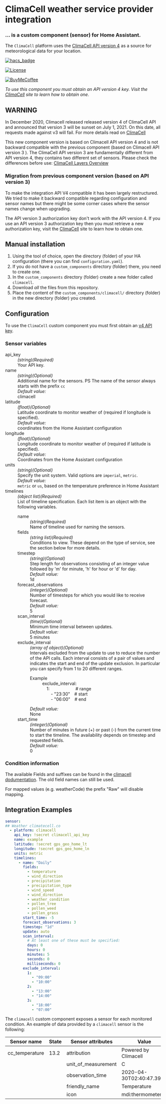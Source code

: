 # ClimaCell weather service provider integration
### ... is a custom component (sensor) for Home Assistant.<br>

The `ClimaCell` platform uses the <a href="https://www.climacell.co/weather-api/docs/" target="_blank">ClimaCell API version 4</a> as a source for meteorological data for your location.

[![hacs_badge](https://img.shields.io/badge/HACS-Default-orange.svg)](https://github.com/custom-components/hacs)

[![License][license-shield]](LICENSE)

[![BuyMeCoffee][buymecoffeebadge]][buymecoffee]

_To use this component you must obtain an API version 4 key. Visit the <a href="https://www.climacell.co/weather-api" target="_blank">ClimaCell</a> site to learn how to obtain one._

## **WARNING**
In December 2020, Climacell released released version 4 of ClimaCell API and announced that version 3 will be sunset on July 1, 2021. On this date, all requests made against v3 will fail. For more details read on <a href="https://docs.climacell.co/reference/migrating" target="_blank">ClimaCell</a>

This new component version is based on Climacell API version 4 and is not backward compatible with the previous component (based on Climacell API version 3 ).
The ClimaCell API version 3 are fundamentally different from API version 4, they contains two different set of sensors. Please check the differences before use: <a href="https://docs.climacell.co/reference/data-layers-overview" target="_blank">ClimaCell Layers Overview</a>

### Migration from previous component version (based on API version 3)

To make the integration API V4 compatible it has been largely restructured. We tried to make it backward compatible regarding configuration and sensor names but there might be some corner cases where the sensor names change when upgrading.

The API version 3 authorization key don't work with the API version 4. If you use an API version 3 authorization key then you must retrieve a new authorization key, visit the <a href="https://www.climacell.co/weather-api" target="_blank">ClimaCell</a> site to learn how to obtain one.

## Manual installation

1. Using the tool of choice, open the directory (folder) of your HA configuration (there you can find `configuration.yaml`).
2. If you do not have a `custom_components` directory (folder) there, you need to create one.
3. In the `custom_components` directory (folder) create a new folder called `climacell`.
4. Download _all_ the files from this repository.
5. Place the content of the `custom_components/climacell/` directory (folder) in the new directory (folder) you created.

## Configuration
To use the `ClimaCell` custom component you must first obtain an <a href="https://www.climacell.co/weather-api/pricing/" target="_blank">v4 API key</a>. 

### Sensor variables

<dl>
  <dt>api_key</dt>
  <dd><i>(string)(Required)</i><br>Your API key.</dd>  
  
  <dt>name</dt>
  <dd><i>(string)(Optional)</i><br>Additional name for the sensors. PS The name of the sensor always starts with the prefix <code>cc</code></dd>
  <dd><i>Default value:</i><br>climacell</dd>
  
  <dt>latitude</dt>
  <dd><i>(float)(Optional)</i><br>Latitude coordinate to monitor weather of (required if longitude is specified).</dd>
  <dd><i>Default value:</i><br>coordinates from the Home Assistant configuration</dd>
  
  <dt>longitude</dt>
  <dd><i>(float)(Optional)</i><br>Longitude coordinate to monitor weather of (required if latitude is specified).</dd>
  <dd><i>Default value:</i><br>Coordinates from the Home Assistant configuration</dd>
  
  <dt>units</dt>
  <dd><i>(string)(Optional)</i><br>Specify the unit system. Valid options are <code>imperial</code>, <code>metric</code>.</dd>
  <dd><i>Default value:</i><br><code>metric</code> or <code>us</code>, based on the temperature preference in Home Assistant</dd>   
  
  <dt>timelines</dt>
  <dd><i>(object list)(Required)</i><br>List of timeline specification. Each list item is an object with the following variables.</dd>
  <dd>
    <dl>
      <dt>name</dt>
      <dd><i>(string)(Required)</i><br>Name of timeline used for naming the sensors.</dd>
      <dt>fields</dt>
      <dd><i>(string list)(Required)</i><br>Conditions to view. These depend on the type of service, see the section below for more details.</dd>
      <dt>timestep</dt>
      <dd><i>(string)(Optional)</i><br>Step length for observations consisting of an integer value followed by 'm' for minute, 'h' for hour or 'd' for day.</dd>
      <dd><i>Default value:</i><br>1d</dd>
      <dt>forecast_observations</dt>
      <dd><i>(integer)(Optional)</i><br>Number of timesteps for which you would like to receive forecast.</dd>
      <dd><i>Default value:</i><br>5</dd>
      <dt>scan_interval</dt>
      <dd><i>(time)(Optional)</i><br>Minimum time interval between updates.</dd>
      <dd><i>Default value:</i><br>5 minutes</dd>
      <dt>exclude_interval</dt>
      <dd><i>(array of object)(Optional)</i><br>Intervals excluded from the update to use to reduce the number of the API calls. Each interval consists of a pair of values and indicates the start and end of the update exclusion. In particular you can specify from 1 to 20 different ranges.
          <dl>  
            <dt>Example</dt>
            <dd>exclude_interval:</dd> 
            <dd>&emsp;1:&emsp;&emsp;&emsp;&emsp;&emsp;&emsp;# range</dd>
            <dd>&emsp;&emsp;- "23:30"&emsp;# start</dd>
            <dd>&emsp;&emsp;- "06:00"&emsp;# end</dd>
          </dl>  
      </dd>  
      <dd><i>Default value:</i><br>None</dd>
      <dt>start_time</dt>
      <dd><i>(integer)(Optional)</i><br>Number of minutes in future (+) or past (-) from the current time to start the timeline. The availability depends on timestep and requested fields.</dd>
      <dd><i>Default value:</i><br>0</dd>
    </dl>
  </dd>   
</dl>

### Condition information

The available Fields and suffixes can be found in the <a href="https://docs.climacell.co/reference/data-layers-overview" target="_blank">climacell dodumentation</a>. The old field names can still be used.

For mapped values (e.g. weatherCode) the prefix "Raw" will disable mapping.

## Integration Examples

```yaml
sensor:
## Weather climatecell.co
  - platform: climacell
    api_key: !secret climacell_api_key
    name: example
    latitude: !secret gps_geo_home_lt
    longitude: !secret gps_geo_home_ln
    units: metric
    timelines:
      - name: "Daily"
        fields:
          - temperature
          - wind_direction
          - precipitation
          - precipitation_type
          - wind_speed
          - wind_direction
          - weather_condition
          - pollen_tree
          - pollen_weed
          - pollen_grass
        start_time: -5
        forecast_observations: 3
        timestep: "1d"
        update: auto
        scan_interval:
          # At least one of these must be specified:
          days: 0
          hours: 0
          minutes: 5
          seconds: 0
          milliseconds: 0
        exclude_interval:
          1:
            - "09:00"
            - "10:00"
          2:
            - "13:00"
            - "14:00"
          3:
            - "18:00"
            - "07:00"
```

The `climacell` custom component exposes a sensor for each monitored condition.
An example of data provided by a `climacell` sensor is the following:

| **Sensor name** | **State** | **Sensor attributes** | **Value**                |
|-----------------|-----------|-----------------------|--------------------------|
| cc_temperature  | 13.2      | attribution           | Powered by Climacell     |
|                 |           | unit_of_measurement   | C                        |
|                 |           | observation_time      | 2020-04-30T02:40:47.390Z |
|                 |           | friendly_name         | Temperature              |
|                 |           | icon                  | mdi:thermometer          |


[license-shield]:https://img.shields.io/github/license/r-renato/ha-climacell-weather
[buymecoffee]: https://www.buymeacoffee.com/0D3WbkKrn
[buymecoffeebadge]: https://img.shields.io/badge/buy%20me%20a%20coffee-donate-yellow?style=for-the-badge

